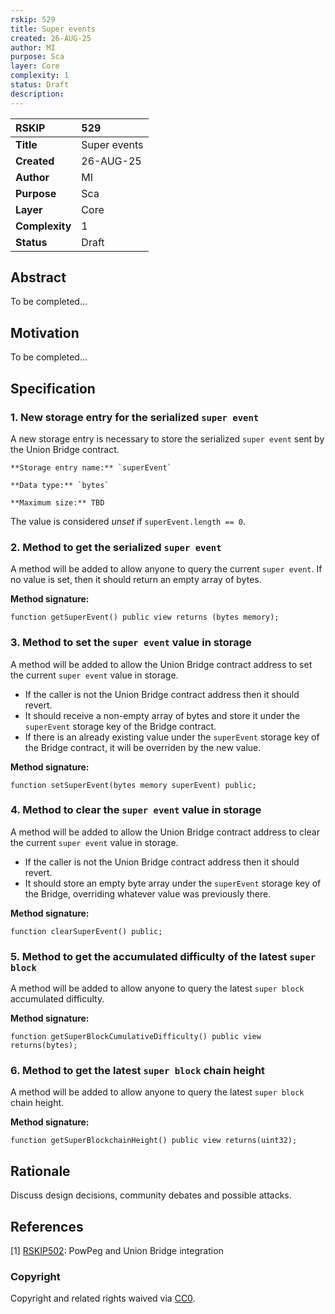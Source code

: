 ```yaml
---
rskip: 529
title: Super events
created: 26-AUG-25
author: MI
purpose: Sca
layer: Core
complexity: 1
status: Draft
description: 
---
```


|RSKIP          |529           |
| :------------ |:-------------|
|**Title**      |Super events |
|**Created**    |26-AUG-25 |
|**Author**     |MI |
|**Purpose**    |Sca |
|**Layer**      |Core |
|**Complexity** |1 |
|**Status**     |Draft |

## Abstract

To be completed...

## Motivation

To be completed...

## Specification

### 1. New storage entry for the serialized `super event`

A new storage entry is necessary to store the serialized `super event` sent by the Union Bridge contract.

```
**Storage entry name:** `superEvent`

**Data type:** `bytes`

**Maximum size:** TBD
```

The value is considered *unset* if `superEvent.length == 0`.

### 2. Method to get the serialized `super event`

A method will be added to allow anyone to query the current `super event`. If no value is set, then it should return an empty array of bytes.

**Method signature:**

```
function getSuperEvent() public view returns (bytes memory);
```

### 3. Method to set the `super event` value in storage

A method will be added to allow the Union Bridge contract address to set the current `super event` value in storage. 

- If the caller is not the Union Bridge contract address then it should revert.
- It should receive a non-empty array of bytes and store it under the `superEvent` storage key of the Bridge contract. 
- If there is an already existing value under the `superEvent` storage key of the Bridge contract, it will be overriden by the new value.

**Method signature:**

```
function setSuperEvent(bytes memory superEvent) public;
```

### 4. Method to clear the `super event` value in storage

A method will be added to allow the Union Bridge contract address to clear the current `super event` value in storage. 

- If the caller is not the Union Bridge contract address then it should revert.
- It should store an empty byte array under the `superEvent` storage key of the Bridge, overriding whatever value was previously there.

**Method signature:**

```
function clearSuperEvent() public;
```

### 5. Method to get the accumulated difficulty of the latest `super block`

A method will be added to allow anyone to query the latest `super block` accumulated difficulty.

**Method signature:**

```
function getSuperBlockCumulativeDifficulty() public view returns(bytes);
```

### 6. Method to get the latest `super block` chain height

A method will be added to allow anyone to query the latest `super block` chain height.

**Method signature:**

```
function getSuperBlockchainHeight() public view returns(uint32);
```

## Rationale

Discuss design decisions, community debates and possible attacks.

## References

[1] [RSKIP502](https://github.com/rsksmart/RSKIPs/blob/master/IPs/RSKIP502.md): PowPeg and Union Bridge integration  


### Copyright

Copyright and related rights waived via [CC0](https://creativecommons.org/publicdomain/zero/1.0/).
